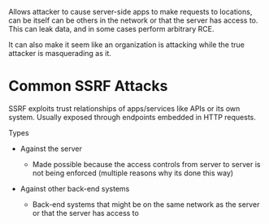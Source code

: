 Allows attacker to cause server-side apps to make requests to locations, can be itself can be others in the network or that the server has access to. This can leak data, and in some cases perform arbitrary RCE.

It can also make it seem like an organization is attacking while the true attacker is masquerading as it.

# Common SSRF Attacks
SSRF exploits trust relationships of apps/services like APIs or its own system.
Usually exposed through endpoints embedded in HTTP requests.

Types 
- Against the server
	- Made possible because the access controls from server to server is not being enforced (multiple reasons why its done this way) 

- Against other back-end systems
	- Back-end systems that might be on the same network as the server or that the server has access to
